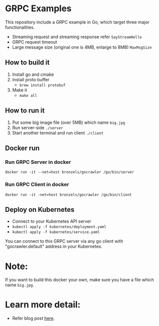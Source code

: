 # GRPC Examples 

This repository include a GRPC example in Go, which target three major functionalities.

- Streaming request and streaming response refer `SayStreamHello`
- GRPC request timeout 
- Large message size (original one is 4MB, enlarge to 8MB) `MaxMsgSize`

## How to build it

1. Install go and cmake
2. Install proto buffer
    - `brew install protobuf`
3. Make it
    - `make all`

## How to run it

1. Put some big image file (over 5MB) which name `big.jpg`
2. Run server-side `./server`
3. Start another terminal and run client `./client`

## Docker run

### Run GRPC Server in docker

`docker run -it --net=host bronzels/gocrawler /go/bin/server`

### Run GRPC Client in docker

`docker run -it -net=host bronzels/gocrawler /go/bin/client`

## Deploy on Kubernetes

- Connect to your Kubernetes API server
- `kubectl apply -f kubernetes/deployment.yaml`
- `kubectl apply -f kubernetes/service.yaml`

You can connect to this GRPC server via any go client with "gocrawler.default" address in your Kubernetes.

# Note:

If you want to build this docker your own, make sure you have a file which name `big.jpg`.

# Learn more detail:

- Refer blog post [here](http://www.evanlin.com/go-grpc-service/).  